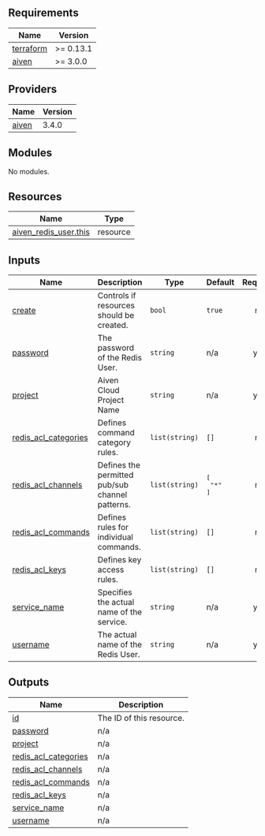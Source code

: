 <!-- BEGIN_TF_DOCS -->
## Requirements

| Name | Version |
|------|---------|
| <a name="requirement_terraform"></a> [terraform](#requirement\_terraform) | >= 0.13.1 |
| <a name="requirement_aiven"></a> [aiven](#requirement\_aiven) | >= 3.0.0 |

## Providers

| Name | Version |
|------|---------|
| <a name="provider_aiven"></a> [aiven](#provider\_aiven) | 3.4.0 |

## Modules

No modules.

## Resources

| Name | Type |
|------|------|
| [aiven_redis_user.this](https://registry.terraform.io/providers/aiven/aiven/latest/docs/resources/redis_user) | resource |

## Inputs

| Name | Description | Type | Default | Required |
|------|-------------|------|---------|:--------:|
| <a name="input_create"></a> [create](#input\_create) | Controls if resources should be created. | `bool` | `true` | no |
| <a name="input_password"></a> [password](#input\_password) | The password of the Redis User. | `string` | n/a | yes |
| <a name="input_project"></a> [project](#input\_project) | Aiven Cloud Project Name | `string` | n/a | yes |
| <a name="input_redis_acl_categories"></a> [redis\_acl\_categories](#input\_redis\_acl\_categories) | Defines command category rules. | `list(string)` | `[]` | no |
| <a name="input_redis_acl_channels"></a> [redis\_acl\_channels](#input\_redis\_acl\_channels) | Defines the permitted pub/sub channel patterns. | `list(string)` | <pre>[<br>  "*"<br>]</pre> | no |
| <a name="input_redis_acl_commands"></a> [redis\_acl\_commands](#input\_redis\_acl\_commands) | Defines rules for individual commands. | `list(string)` | `[]` | no |
| <a name="input_redis_acl_keys"></a> [redis\_acl\_keys](#input\_redis\_acl\_keys) | Defines key access rules. | `list(string)` | `[]` | no |
| <a name="input_service_name"></a> [service\_name](#input\_service\_name) | Specifies the actual name of the service. | `string` | n/a | yes |
| <a name="input_username"></a> [username](#input\_username) | The actual name of the Redis User. | `string` | n/a | yes |

## Outputs

| Name | Description |
|------|-------------|
| <a name="output_id"></a> [id](#output\_id) | The ID of this resource. |
| <a name="output_password"></a> [password](#output\_password) | n/a |
| <a name="output_project"></a> [project](#output\_project) | n/a |
| <a name="output_redis_acl_categories"></a> [redis\_acl\_categories](#output\_redis\_acl\_categories) | n/a |
| <a name="output_redis_acl_channels"></a> [redis\_acl\_channels](#output\_redis\_acl\_channels) | n/a |
| <a name="output_redis_acl_commands"></a> [redis\_acl\_commands](#output\_redis\_acl\_commands) | n/a |
| <a name="output_redis_acl_keys"></a> [redis\_acl\_keys](#output\_redis\_acl\_keys) | n/a |
| <a name="output_service_name"></a> [service\_name](#output\_service\_name) | n/a |
| <a name="output_username"></a> [username](#output\_username) | n/a |
<!-- END_TF_DOCS -->